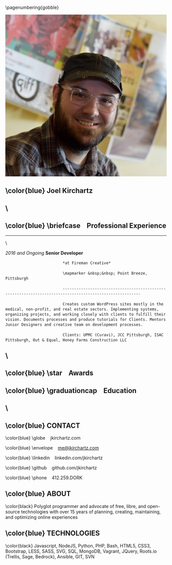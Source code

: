 \pagenumbering{gobble}

![headshot](images/headshot.jpg)

## \color{blue} Joel **Kirchartz**

\
-------------------------------------------------------------------------------------


## \color{blue} \briefcase &nbsp;&nbsp; Professional Experience

---------------------- --------------------------------------------------------------
\

*2016 and Ongoing*           **Senior Developer**

                             *at Fireman Creative*

                             \mapmarker &nbsp;&nbsp; Point Breeze, Pittsburgh

                             --------------------------------------------------------------------------------------------------------

                             Creates custom WordPress sites mostly in the medical, non-profit, and real estate sectors. Implementing systems, organizing projects, and working closely with clients to fulfill their vision. Documents processes and produce tutorials for Clients. Mentors Junior Designers and creative team on development processes.

                             Clients: UPMC (Curavi), JCC Pittsburgh, ISAC Pittsburgh, Out & Equal, Honey Farms Construction LLC


\
-------------------------------------------------------------------------------------


## \color{blue} \star &nbsp;&nbsp; Awards

## \color{blue} \graduationcap &nbsp;&nbsp; Education


\
-------------------------------------------------------------------------------------

## \color{blue} CONTACT

\color{blue} \globe &nbsp;&nbsp; jkirchartz.com

\color{blue} \envelope &nbsp;&nbsp; me@jkirchartz.com

\color{blue} \linkedin &nbsp;&nbsp; linkedin.com/jkirchartz

\color{blue} \github &nbsp;&nbsp; github.com/jkirchartz

\color{blue} \phone &nbsp;&nbsp; 412.259.DORK

## \color{blue} ABOUT

\color{black} Polyglot programmer and advocate of free, libre, and open-source technologies
with over 15 years of planning, creating, maintaining, and optimizing online
experiences

## \color{blue} TECHNOLOGIES

\color{black} Javascript, NodeJS, Python, PHP, Bash, HTML5, CSS3, Bootstrap, LESS, SASS, SVG,
SQL, MongoDB, Vagrant, JQuery, Roots.io (Trellis, Sage, Bedrock), Ansible, GIT,
SVN

